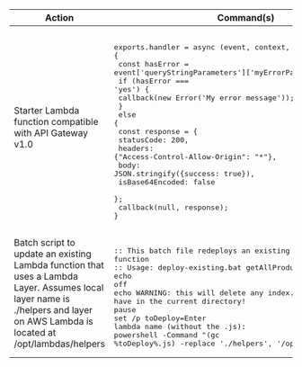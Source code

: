 | Action                                                                                                                                                                        | Command(s)                                                                                                                                                                                                                                                                                                                                                                                                                                                                                                                                                                                                                   |
|-------------------------------------------------------------------------------------------------------------------------------------------------------------------------------|------------------------------------------------------------------------------------------------------------------------------------------------------------------------------------------------------------------------------------------------------------------------------------------------------------------------------------------------------------------------------------------------------------------------------------------------------------------------------------------------------------------------------------------------------------------------------------------------------------------------------|
| Starter Lambda function compatible with API Gateway v1.0                                                                                                                      | <pre><br/>exports.handler = async (event, context, callback) => {<br/>    const hasError = event['queryStringParameters']['myErrorParam'];<br/>    if (hasError === 'yes') {<br/>        callback(new Error('My error message'));<br/>    }<br/>    else {<br/>        const response = {<br/>            statusCode: 200,<br/>            headers: {"Access-Control-Allow-Origin": "*"},<br/>            body: JSON.stringify({success: true}),<br/>            isBase64Encoded: false<br/>        };<br/>        callback(null, response);<br/>}</pre>                                                                     |
| Batch script to update an existing Lambda function that uses a Lambda Layer. Assumes local layer name is ./helpers and layer on AWS Lambda is located at /opt/lambdas/helpers | <pre><br/>:: This batch file redeploys an existing lambda function<br/>:: Usage: deploy-existing.bat getAllProducts<br/>echo off<br/>echo WARNING: this will delete any index.js or index.zip you have in the current directory!<br/>pause<br/>set /p toDeploy=Enter lambda name (without the .js): <br/>powershell -Command "(gc %toDeploy%.js) -replace './helpers', '/opt/lambdas/helpers' | Out-File -encoding ASCII index.js"<br/>powershell "Compress-Archive index.js index.zip"<br/>aws lambda update-function-code --function-name %toDeploy% --zip-file fileb://index.zip<br/>del index.js<br/>del index.zip</pre> |
